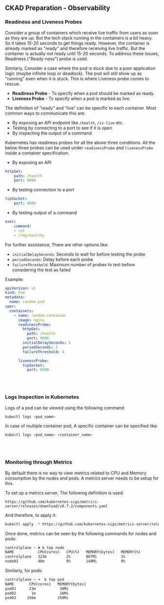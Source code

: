 ## CKAD Preparation - Observability

### Readiness and Liveness Probes

Consider a group of containers which receive live traffic from users as soon as they are up. But the tech stack running in the containers is a bit heavy. So it takes 15-20 seconds to get things ready. However, the container is already marked as "ready" and therefore receiving live traffic. But the container is actually not ready until 15-20 seconds. To address these issues, Readiness ("Ready-ness") probe is used.

Similarly, Consider a case where the pod is stuck due to a poor application logic (maybe infinite loop or deadlock). The pod will still show up as "running" even when it is stuck. This is where Liveness probe comes to rescue.

* **Readiness Probe** - To specify when a pod should be marked as ready.
* **Liveness Probe** - To specify when a pod is marked as live.

The definition of "ready" and "live" can be specific to each container. Most common ways to communicate this are:
* By exposing an API endpoint like `/health`, `/is-live` etc.
* Testing by connecting to a port to see if it is open
* By inspecting the output of a command

Kubernetes has readiness probes for all the above three conditions. All the below three probes can be used under `readinessProbe` and `livenessProbe` inside a container specification.

* By exposing an API
```yaml
httpGet:
    path: /health
    port: 8080
```

* By testing connection to a port
```yaml
tcpSocket:
    port: 8080
```

* By testing output of a command
```yaml
exec:
    command:
    - cat
    - /tmp/healthy
```

For further assistance, There are other options like:
* `initialDelaySeconds`: Seconds to wait for before testing the probe
* `periodSeconds`: Delay before each probe
* `failureThreshold`: Maximum number of probes to test before considering the test as failed

Example:
```yaml
apiVersion: v1
kind: Pod
metadata:
  name: random-pod
spec:
  containers:
    - name: random-container
      image: nginx
      readinessProbe:
        httpGet:
          path: /health
          port: 9000
        initialDelaySeconds: 5
        periodSeconds: 3
        failureThreshold: 4

      livenessProbe:
        tcpSocket:
          port: 8080
```


<br/><br/>

### Logs Inspection in Kubernetes

Logs of a pod can be viewed using the following command:
```bash
kubectl logs <pod_name>
```

In case of multiple container pod, A specific container can be specified like:
```bash
kubectl logs <pod_name> <container_name>
```


<br/><br/>

### Monitoring through Metrics

By default there is no way to view metrics related to CPU and Memory consumption by the nodes and pods. A metrics server needs to be setup for this.

To set up a metrics server, The following definition is used:
```
https://github.com/kubernetes-sigs/metrics-server/releases/download/v0.7.2/components.yaml
```

And therefore, to apply it:
```bash
kubectl apply -f https://github.com/kubernetes-sigs/metrics-server/releases/download/v0.7.2/components.yaml
```

Once done, metrics can be seen by the following commands for nodes and pods:
```bash
controlplane ~ ✖ k top node
NAME           CPU(cores)   CPU(%)   MEMORY(bytes)   MEMORY(%)   
controlplane   323m         2%       867Mi           1%          
node01         40m          0%       148Mi           0%        
```

Similarly, for pods:
```bash
controlplane ~ ➜  k top pod
NAME       CPU(cores)   MEMORY(bytes)   
pod01      23m           30Mi            
pod02       1m           16Mi            
pod03     156m          250Mi
```